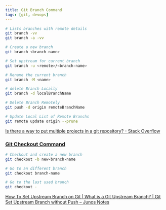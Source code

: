 ```yaml
---
title: Git Branch Command
tags: [git, devops]
---
```


````bash
# Lists branches with remote details
git branch -vv
git branch -a -vv

# Create a new branch
git branch <branch-name>

# Set upstream for current branch
git branch -u <remote>/<branch-name>

# Rename the current branch
git branch -M <name>

# delete Branch Locally
git branch -d localBranchName

# Delete Branch Remotely
git push -d origin remoteBranchName

# Update Local List of Remote Branchs
git remote update origin --prune
````

[Is there a way to put multiple projects in a git repository? - Stack Overflow](https://stackoverflow.com/questions/14679614/is-there-a-way-to-put-multiple-projects-in-a-git-repository)

### [Git Checkout Command](Git%20Checkout%20Command.md)

````bash
# Checkout and create a new branch
git checkout -b new-branch-name

# Go to an different branch
git checkout branch-name

# Go to the last used branch
git checkout -
````

[How To Set Upstream Branch on Git | What is a Git Upstream Branch? | Git Set Upstream Branch without Push – Junos Notes](https://www.junosnotes.com/git/how-to-set-upstream-branch-on-git/)
